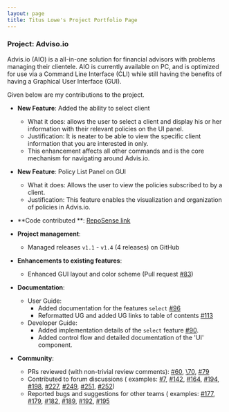 ```yaml
---
layout: page
title: Titus Lowe's Project Portfolio Page
---
```


### Project: Adviso.io

Advis.io (AIO) is a all-in-one solution for financial advisors with problems managing their clientele. AIO is currently
available on PC, and is optimized for use via a Command Line Interface (CLI) while still having the benefits of having a
Graphical User Interface (GUI).

Given below are my contributions to the project.

* **New Feature**: Added the ability to select client
    * What it does: allows the user to select a client and display his or her information with their relevant policies
      on the UI panel.
    * Justification: It is neater to be able to view the specific client information that you are interested in only.
    * This enhancement affects all other commands and is the core mechanism for navigating around Advis.io.
* **New Feature**: Policy List Panel on GUI
    * What it does: Allows the user to view the policies subscribed to by a client.
    * Justification: This feature enables the visualization and organization of policies in Advis.io.
* **Code contributed
  **: [RepoSense link](https://nus-cs2103-ay2223s2.github.io/tp-dashboard/?search=tituswe&breakdown=true&sort=groupTitle%20dsc&sortWithin=title&since=2023-02-17&timeframe=commit&mergegroup=&groupSelect=groupByRepos&checkedFileTypes=docs~functional-code~test-code~other)


* **Project management**:
    * Managed releases `v1.1` - `v1.4` (4 releases) on GitHub

* **Enhancements to existing features**:
    * Enhanced GUI layout and color scheme (Pull request [\#83](https://github.com/AY2223S2-CS2103T-T09-4/tp/pull/83))

* **Documentation**:
    * User Guide:
        * Added documentation for the features `select` [\#96](https://github.com/AY2223S2-CS2103T-T09-4/tp/pull/96)
        * Reformatted UG and added UG links to table of
          contents [\#113](https://github.com/AY2223S2-CS2103T-T09-4/tp/pull/113)
    * Developer Guide:
        * Added implementation details of the `select`
          feature [\#90](https://github.com/AY2223S2-CS2103T-T09-4/tp/pull/90).
        * Added control flow and detailed documentation of the 'UI' component.

* **Community**:
    * PRs reviewed (with non-trivial review
      comments): [\#60](https://github.com/AY2223S2-CS2103T-T09-4/tp/pull/60), [\70](https://github.com/AY2223S2-CS2103T-T09-4/tp/pull/70), [\#79](https://github.com/AY2223S2-CS2103T-T09-4/tp/pull/79)
    * Contributed to forum discussions (
      examples: [\#7](https://github.com/nus-cs2103-AY2223S2/forum/issues/7), [\#142](https://github.com/nus-cs2103-AY2223S2/forum/issues/142), [\#164](https://github.com/nus-cs2103-AY2223S2/forum/issues/164), [\#194](https://github.com/nus-cs2103-AY2223S2/forum/issues/194), [\#198](https://github.com/nus-cs2103-AY2223S2/forum/issues/198), [\#227](https://github.com/nus-cs2103-AY2223S2/forum/issues/227), [\#249](https://github.com/nus-cs2103-AY2223S2/forum/issues/249), [\#251](https://github.com/nus-cs2103-AY2223S2/forum/issues/251), [\#252](https://github.com/nus-cs2103-AY2223S2/forum/issues/252))
    * Reported bugs and suggestions for other teams (
      examples: [\#177](https://github.com/AY2223S2-CS2103T-F12-2/tp/issues/177), [\#179](https://github.com/AY2223S2-CS2103T-F12-2/tp/issues/179), [\#182](https://github.com/AY2223S2-CS2103T-F12-2/tp/issues/182), [\#189](https://github.com/AY2223S2-CS2103T-F12-2/tp/issues/189), [\#192](https://github.com/AY2223S2-CS2103T-F12-2/tp/issues/192), [\#195](https://github.com/AY2223S2-CS2103T-F12-2/tp/issues/195)
